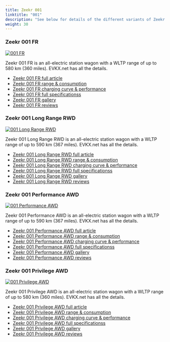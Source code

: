 ```yaml
---
title: Zeekr 001
linktitle: "001"
description: "See below for details of the different variants of Zeekr 001"
weight: 30
---
```

### Zeekr 001 FR

<a href="001_fr/"><img src="https://media.evkx.net/multimedia/models/zeekr/001/001_fr/main_1_st.jpeg" class="img-fluid" alt="001 FR" ></a>

Zeekr 001 FR is an all-electric station wagon with a WLTP range of up to 580 km (360 miles). EVKX.net has all the details. 

- [Zeekr 001 FR full article](001_fr/)
- [Zeekr 001 FR range & consumption](001_fr/rangeandconsumption)
- [Zeekr 001 FR charging curve & performance](001_fr/chargingcurve)
- [Zeekr 001 FR full specificationss](001_fr/specifications)
- [Zeekr 001 FR gallery](001_fr/gallery)
- [Zeekr 001 FR reviews](001_fr/reviews)

### Zeekr 001 Long Range RWD

<a href="001_long_range_rwd/"><img src="https://media.evkx.net/multimedia/models/zeekr/001/001_long_range_rwd/main_1_st.jpg" class="img-fluid" alt="001 Long Range RWD" ></a>

Zeekr 001 Long Range RWD is an all-electric station wagon with a WLTP range of up to 590 km (367 miles). EVKX.net has all the details. 

- [Zeekr 001 Long Range RWD full article](001_long_range_rwd/)
- [Zeekr 001 Long Range RWD range & consumption](001_long_range_rwd/rangeandconsumption)
- [Zeekr 001 Long Range RWD charging curve & performance](001_long_range_rwd/chargingcurve)
- [Zeekr 001 Long Range RWD full specificationss](001_long_range_rwd/specifications)
- [Zeekr 001 Long Range RWD gallery](001_long_range_rwd/gallery)
- [Zeekr 001 Long Range RWD reviews](001_long_range_rwd/reviews)

### Zeekr 001 Performance AWD

<a href="001_performance_awd/"><img src="https://media.evkx.net/multimedia/models/zeekr/001/001_performance_awd/main_1_st.jpg" class="img-fluid" alt="001 Performance AWD" ></a>

Zeekr 001 Performance AWD is an all-electric station wagon with a WLTP range of up to 590 km (367 miles). EVKX.net has all the details. 

- [Zeekr 001 Performance AWD full article](001_performance_awd/)
- [Zeekr 001 Performance AWD range & consumption](001_performance_awd/rangeandconsumption)
- [Zeekr 001 Performance AWD charging curve & performance](001_performance_awd/chargingcurve)
- [Zeekr 001 Performance AWD full specificationss](001_performance_awd/specifications)
- [Zeekr 001 Performance AWD gallery](001_performance_awd/gallery)
- [Zeekr 001 Performance AWD reviews](001_performance_awd/reviews)

### Zeekr 001 Privilege AWD

<a href="001_privilege_awd/"><img src="https://media.evkx.net/multimedia/models/zeekr/001/001_privilege_awd/main_1_st.jpg" class="img-fluid" alt="001 Privilege AWD" ></a>

Zeekr 001 Privilege AWD is an all-electric station wagon with a WLTP range of up to 580 km (360 miles). EVKX.net has all the details. 

- [Zeekr 001 Privilege AWD full article](001_privilege_awd/)
- [Zeekr 001 Privilege AWD range & consumption](001_privilege_awd/rangeandconsumption)
- [Zeekr 001 Privilege AWD charging curve & performance](001_privilege_awd/chargingcurve)
- [Zeekr 001 Privilege AWD full specificationss](001_privilege_awd/specifications)
- [Zeekr 001 Privilege AWD gallery](001_privilege_awd/gallery)
- [Zeekr 001 Privilege AWD reviews](001_privilege_awd/reviews)

